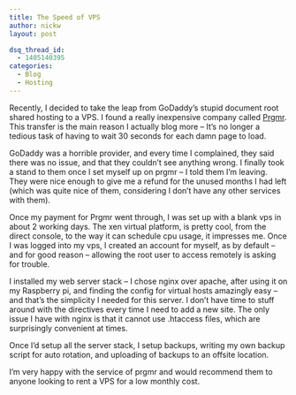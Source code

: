 ```yaml
---
title: The Speed of VPS
author: nickw
layout: post

dsq_thread_id:
  - 1405140395
categories:
  - Blog
  - Hosting
---
```

Recently, I decided to take the leap from GoDaddy&#8217;s stupid document root shared hosting to a VPS. I found a really inexpensive company called [Prgmr][1]. This transfer is the main reason I actually blog more &#8211; It&#8217;s no longer a tedious task of having to wait 30 seconds for each damn page to load.

GoDaddy was a horrible provider, and every time I complained, they said there was no issue, and that they couldn&#8217;t see anything wrong. I finally took a stand to them once I set myself up on prgmr &#8211; I told them I&#8217;m leaving. They were nice enough to give me a refund for the unused months I had left (which was quite nice of them, considering I don&#8217;t have any other services with them).

Once my payment for Prgmr went through, I was set up with a blank vps in about 2 working days. The xen virtual platform, is pretty cool, from the direct console, to the way it can schedule cpu usage, it impresses me. Once I was logged into my vps, I created an account for myself, as by default &#8211; and for good reason &#8211; allowing the root user to access remotely is asking for trouble.

I installed my web server stack &#8211; I chose nginx over apache, after using it on my Raspberry pi, and finding the config for virtual hosts amazingly easy &#8211; and that&#8217;s the simplicity I needed for this server. I don&#8217;t have time to stuff around with the <virtualhost> directives every time I need to add a new site. The only issue I have with nginx is that it cannot use .htaccess files, which are surprisingly convenient at times.

Once I&#8217;d setup all the server stack, I setup backups, writing my own backup script for auto rotation, and uploading of backups to an offsite location.

I&#8217;m very happy with the service of prgmr and would recommend them to anyone looking to rent a VPS for a low monthly cost.

 [1]: http://prgmr.com/